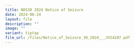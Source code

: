 ```yaml
---
title: NOS30 2024 Notice of Seizure
date: 2024-06-24
layout: file
description: ""
image: ""
variant: tiptap
file_url: /files/Notice_of_Seizure_30_2024___JVS4207.pdf
---
```

